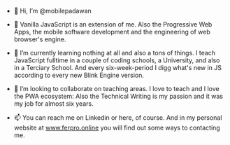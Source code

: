 - 👋 Hi, I’m @mobilepadawan
- 👀 Vanilla JavaScript is an extension of me. Also the Progressive Web Apps, the mobile software development and the engineering of web browser's engine.

- 🌱 I’m currently learning nothing at all and also a tons of things. I teach JavaScript fulltime in a couple of coding schools, a University, and also in a Terciary School. And every six-week-period I digg what's new in JS according to every new Blink Engine version.

- 💞️ I’m looking to collaborate on teaching areas. I love to teach and I love the PWA ecosystem: Also the Technical Writing is my passion and it was my job for almost six years.

- 📫 You can reach me on Linkedin or here, of course. And in my personal website at www.ferpro.online you will find out some ways to contacting me.

<!---
mobilepadawan/mobilepadawan is a ✨ special ✨ repository because its `README.md` (this file) appears on your GitHub profile.
You can click the Preview link to take a look at your changes.
--->
